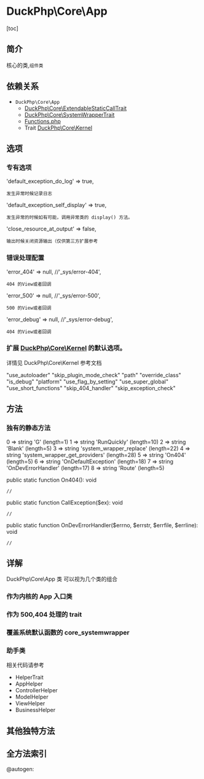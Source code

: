 # DuckPhp\Core\App
[toc]

## 简介
核心的类,`组件类`
## 依赖关系
+ `DuckPhp\Core\App` 
    + [DuckPhp\Core\ExtendableStaticCallTrait](Core-ExtendableStaticCallTrait.md)
    + [DuckPhp\Core\SystemWrapperTrait](Core-SystemWrapperTrait.md)
    + [Functions.php](Core-Functions.md)
    + Trait [DuckPhp\Core\Kernel](Core-Kernel.md)


## 选项

### 专有选项
'default_exception_do_log' => true,

    发生异常时候记录日志
'default_exception_self_display' => true,

    发生异常的时候如有可能，调用异常类的 display() 方法。
'close_resource_at_output' => false,
    
    输出时候关闭资源输出（仅供第三方扩展参考
### 错误处理配置

'error_404' => null,          //'_sys/error-404',

    404 的View或者回调
'error_500' => null,          //'_sys/error-500',

    500 的View或者回调
'error_debug' => null,        //'_sys/error-debug',

    404 的View或者回调
    
### 扩展 [DuckPhp\Core\Kernel](Core-Kernel.md) 的默认选项。
详情见 DuckPhp\Core\Kernel 参考文档

"use_autoloader"
"skip_plugin_mode_check"
"path"
"override_class"
"is_debug"
"platform"
"use_flag_by_setting"
"use_super_global"
"use_short_functions"
"skip_404_handler"
"skip_exception_check"

## 方法


### 独有的静态方法

  0 => string 'G' (length=1)
  1 => string 'RunQuickly' (length=10)
  2 => string 'Blank' (length=5)
  3 => string 'system_wrapper_replace' (length=22)
  4 => string 'system_wrapper_get_providers' (length=28)
  5 => string 'On404' (length=5)
  6 => string 'OnDefaultException' (length=18)
  7 => string 'OnDevErrorHandler' (length=17)
  8 => string 'Route' (length=5)


public static function On404(): void

    //
public static function CallException($ex): void

    //
public static function OnDevErrorHandler($errno, $errstr, $errfile, $errline): void


    //

## 详解
DuckPhp\Core\App 类 可以视为几个类的组合

### 作为内核的 App 入口类

### 作为 500,404 处理的 trait

### 覆盖系统默认函数的 core_systemwrapper

### 助手类
相关代码请参考 
 + HelperTrait
 + AppHelper
 + ControllerHelper
 + ModelHelper
 + ViewHelper
 + BusinessHelper

 ## 其他独特方法
 


 
 ## 全方法索引
 
 @autogen:

